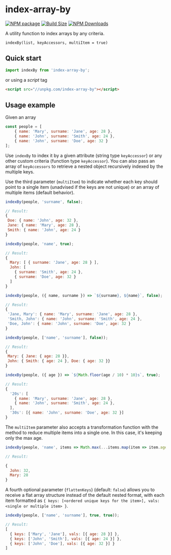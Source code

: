 index-array-by
==============

[![NPM package][npm-img]][npm-url]
[![Build Size][build-size-img]][build-size-url]
[![NPM Downloads][npm-downloads-img]][npm-downloads-url]

A utility function to index arrays by any criteria.

`indexBy(list, keyAccessors, multiItem = true)`

## Quick start

```js
import indexBy from 'index-array-by';
```
or using a *script* tag
```html
<script src="//unpkg.com/index-array-by"></script>
```

## Usage example

Given an array
```js
const people = [
    { name: 'Mary', surname: 'Jane', age: 28 },
    { name: 'John', surname: 'Smith', age: 24 },
    { name: 'John', surname: 'Doe', age: 32 }
];
```

Use `indexBy` to index it by a given attribute (string type `keyAccessor`) or any other custom criteria (function type `keyAccessor`). You can also pass an array of `keyAccessors` to retrieve a nested object recursively indexed by the multiple keys.

Use the third parameter (`multiItem`) to indicate whether each key should point to a single item (unadvised if the keys are not unique) or an array of multiple items (default behavior).

```js
indexBy(people, 'surname', false);

// Result:
{
 Doe: { name: 'John', age: 32 },
 Jane: { name: 'Mary', age: 28 },
 Smith: { name: 'John', age: 24 }
}
```

```js
indexBy(people, 'name', true);

// Result:
{
  Mary: [ { surname: 'Jane', age: 28 } ],
  John: [
    { surname: 'Smith', age: 24 },
    { surname: 'Doe', age: 32 }
  ]
}
```

```js
indexBy(people, ({ name, surname }) => `${surname}, ${name}`, false);

// Result:
{
 'Jane, Mary': { name: 'Mary', surname: 'Jane', age: 28 },
 'Smith, John': { name: 'John', surname: 'Smith', age: 24 },
 'Doe, John': { name: 'John', surname: 'Doe', age: 32 }
}
```

```js
indexBy(people, ['name', 'surname'], false));

// Result:
{
 Mary: { Jane: { age: 28 }},
 John: { Smith: { age: 24 }, Doe: { age: 32 }}
}
```

```js
indexBy(people, ({ age }) => `${Math.floor(age / 10) * 10}s`, true);

// Result:
{
  '20s': [
    { name: 'Mary', surname: 'Jane', age: 28 },
    { name: 'John', surname: 'Smith', age: 24 },
  ],
  '30s': [{ name: 'John', surname: 'Doe', age: 32 }]
}
```


The `multiItem` parameter also accepts a transformation function with the method to reduce multiple items into a single one. In this case, it's keeping only the max age.

```js
indexBy(people, 'name', items => Math.max(...items.map(item => item.age)));

// Result:

{
  John: 32,
  Mary: 28
}
```


A fourth optional parameter (`flattenKeys`) (default: `false`) allows you to receive a flat array structure instead of the default nested format, with each item formatted as `{ keys: [<ordered unique keys for the item>], vals: <single or multiple item> }`.

```js
indexBy(people, ['name', 'surname'], true, true));

// Result:
[
  { keys: ['Mary', 'Jane'], vals: [{ age: 28 }] },
  { keys: ['John', 'Smith'], vals: [{ age: 24 }] },
  { keys: ['John', 'Doe'], vals: [{ age: 32 }] }
]
```


[npm-img]: https://img.shields.io/npm/v/index-array-by
[npm-url]: https://npmjs.org/package/index-array-by
[build-size-img]: https://img.shields.io/bundlephobia/minzip/index-array-by
[build-size-url]: https://bundlephobia.com/result?p=index-array-by
[npm-downloads-img]: https://img.shields.io/npm/dt/index-array-by
[npm-downloads-url]: https://www.npmtrends.com/index-array-by
